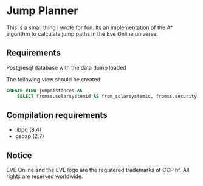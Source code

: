 Jump Planner
============

This is a small thing i wrote for fun. Its an implementation of the A\* algorithm to calculate jump paths in the Eve Online universe.

Requirements
------------

Postgresql database with the data dump loaded 

The following view should be created:

```sql
CREATE VIEW jumpdistances AS
    SELECT fromss.solarsystemid AS from_solarsystemid, fromss.security AS from_security, toss.solarsystemid AS to_solarsystemid, toss.security AS to_security, (sqrt(((((toss.x - fromss.x) * (toss.x - fromss.x)) + ((toss.y - fromss.y) * (toss.y - fromss.y))) + ((toss.z - fromss.z) * (toss.z - fromss.z)))) / ((9460000000000000::bigint)::numeric)::double precision) AS distance FROM (public.mapsolarsystems fromss JOIN public.mapsolarsystems toss ON ((fromss.solarsystemid <> toss.solarsystemid)));
```


Compilation requirements
------------------------

* libpq (8.4)
* gsoap (2.7)

Notice
------
EVE Online and the EVE logo are the registered trademarks of CCP hf. All rights are reserved worldwide.
